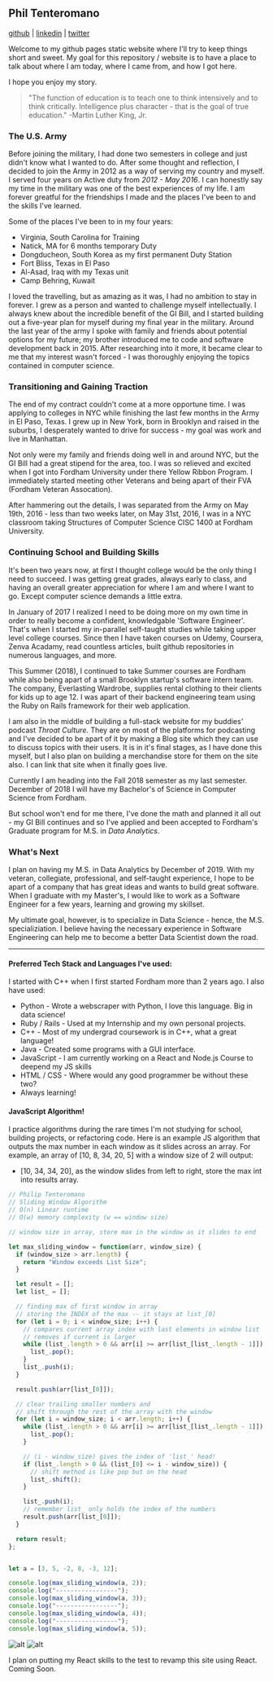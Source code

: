 Phil Tenteromano
----------------
<a href="https://github.com/ptenteromano/" target="_blank">github</a> |
<a href="https://www.linkedin.com/in/tenteromano/" target="_blank">linkedin</a> |
<a href="https://twitter.com/ptenteromano/" target="_blank">twitter</a>

Welcome to my github pages static website where I'll try to keep things short and sweet.
My goal for this repository / website is to have a place to talk about where I am today, where I came from, and how I got here.

I hope you enjoy my story.

>"The function of education is to teach one to think intensively and to think critically. Intelligence plus character - that is the goal of true education." -Martin Luther King, Jr.

### The U.S. Army

Before joining the military, I had done two semesters in college and just didn't know what I wanted to do. After some thought and reflection, I decided to join the Army in 2012 as a way of serving my country and myself. I served four years on Active duty from _2012 - May 2016_. I can honestly say my time in the military was one of the best experiences of my life. I am forever greatful for the friendships I made and the places I've been to and the skills I've learned.

Some of the places I've been to in my four years:
* Virginia, South Carolina for Training
* Natick, MA for 6 months temporary Duty
* Dongducheon, South Korea as my first permanent Duty Station
* Fort Bliss, Texas in El Paso
* Al-Asad, Iraq with my Texas unit
* Camp Behring, Kuwait

I loved the travelling, but as amazing as it was, I had no ambition to stay in forever. I grew as a person and wanted to challenge myself intellectually. I always knew about the incredible benefit of the GI Bill, and I started building out a five-year plan for myself during my final year in the military. Around the last year of the army I spoke with family and friends about potential options for my future; my brother introduced me to code and software development back in 2015. After researching into it more, it became clear to me that my interest wasn't forced - I was thoroughly enjoying the topics contained in computer science. 

### Transitioning and Gaining Traction

The end of my contract couldn't come at a more opportune time. I was applying to colleges in NYC while finishing the last few months in the Army in El Paso, Texas. I grew up in New York, born in Brooklyn and raised in the suburbs, I desperately wanted to drive for success - my goal was work and live in Manhattan.

Not only were my family and friends doing well in and around NYC, but the GI Bill had a great stipend for the area, too. I was so relieved and excited when I got into Fordham University under there Yellow Ribbon Program. I immediately started meeting other Veterans and being apart of their FVA (Fordham Veteran Assocation). 

After hammering out the details, I was separated from the Army on May 19th, 2016 - less than two weeks later, on May 31st, 2016, I was in a NYC classroom taking Structures of Computer Science CISC 1400 at Fordham University.

### Continuing School and Building Skills

It's been two years now, at first I thought college would be the only thing I need to succeed. I was getting great grades, always early to class, and having an overall greater appreciation for where I am and where I want to go. Except computer science demands a little extra. 

In January of 2017 I realized I need to be doing more on my own time in order to really become a confident, knowledgable 'Software Engineer'. That's when I started my in-parallel self-taught studies while taking upper level college courses. Since then I have taken courses on Udemy, Coursera, Zenva Acadamy, read countless articles, built github repositories in numerous languages, and more. 

This Summer (2018), I continued to take Summer courses are Fordham while also being apart of a small Brooklyn startup's software intern team. The company, Everlasting Wardrobe, supplies rental clothing to their clients for kids up to age 12. I was apart of their backend engineering team using the Ruby on Rails framework for their web application.

I am also in the middle of building a full-stack website for my buddies' podcast *_Throat Culture_*. They are on most of the platforms for podcasting and I've decided to be apart of it by making a Blog site which they can use to discuss topics with their users. It is in it's final stages, as I have done this myself, but I also plan on building a merchandise store for them on the site also. I can link that site when it finally goes live.

Currently I am heading into the Fall 2018 semester as my last semester. December of 2018 I will have my Bachelor's of Science in Computer Science from Fordham. 

But school won't end for me there, I've done the math and planned it all out - my GI Bill continues and so I've applied and been accepted to Fordham's Graduate program for M.S. in *Data Analytics*. 

### What's Next

I plan on having my M.S. in Data Analytics by December of 2019. With my veteran, collegiate, professional, and self-taught experience, I hope to be apart of a company that has great ideas and wants to build great software. When I graduate with my Master's, I would like to work as a Software Engineer for a few years, learning and growing my skillset.

My ultimate goal, however, is to specialize in Data Science - hence, the M.S. specializiation. I believe having the necessary experience in Software Engineering can help me to become a better Data Scientist down the road.

-----

#### Preferred Tech Stack and Languages I've used:

I started with C++ when I first started Fordham more than 2 years ago. I also have used:

* Python - Wrote a webscraper with Python, I love this language. Big in data science!
* Ruby / Rails - Used at my Internship and my own personal projects.
* C++ - Most of my undergrad coursework is in C++, what a great language!
* Java - Created some programs with a GUI interface.
* JavaScript - I am currently working on a React and Node.js Course to deepend my JS skills
* HTML / CSS - Where would any good programmer be without these two?
* Always learning!


#### JavaScript Algorithm!

I practice algorithms during the rare times I'm not studying for school, building projects, or refactoring code.
Here is an example JS algorithm that outputs the max number in each window as it slides across an array.
For example, an array of [10, 8, 34, 20, 5] with a window size of 2 will output:
* [10, 34, 34, 20], as the window slides from left to right, store the max int into results array.

```javascript
// Philip Tenteromano
// Sliding Window Algorithm
// O(n) Linear runtime 
// O(w) memory complexity (w == window size)

// window size in array, store max in the window as it slides to end

let max_sliding_window = function(arr, window_size) {
  if (window_size > arr.length) {
    return "Window exceeds List Size";
  }

  let result = [];
  let list_ = [];

  // finding max of first window in array
  // storing the INDEX of the max -- it stays at list_[0]
  for (let i = 0; i < window_size; i++) {
    // compares current array index with last elements in window list
    // removes if current is larger
    while (list_.length > 0 && arr[i] >= arr[list_[list_.length - 1]]) {
      list_.pop();
    }
    list_.push(i);
  }

  result.push(arr[list_[0]]);

  // clear trailing smaller numbers and
  // shift through the rest of the array with the window
  for (let i = window_size; i < arr.length; i++) {
    while (list_.length > 0 && arr[i] >= arr[list_[list_.length - 1]]) {
      list_.pop();
    }

    // (i - window_size) gives the index of 'list_' head!
    if (list_.length > 0 && (list_[0] <= i - window_size)) {
      // shift method is like pop but on the head
      list_.shift();
    }

    list_.push(i);
    // remember list_ only holds the index of the numbers
    result.push(arr[list_[0]]);
  }

  return result;
};


let a = [3, 5, -2, 8, -3, 12];

console.log(max_sliding_window(a, 2));
console.log("-----------------");
console.log(max_sliding_window(a, 3));
console.log("-----------------");
console.log(max_sliding_window(a, 4));
console.log("-----------------");
console.log(max_sliding_window(a, 5));

```

![alt]({{site.url}}{{site.baseurl}}/army.jpg "Army") 
![alt]({{site.url}}{{site.baseurl}}/fordham_university.jpg "Fordham")

I plan on putting my React skills to the test to revamp this site using React. Coming Soon.

